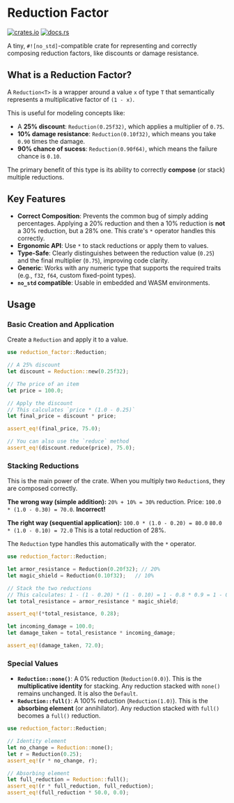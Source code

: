 # Reduction Factor

[![crates.io](https://img.shields.io/crates/v/reduction_factor.svg)](https://crates.io/crates/reduction_factor)
[![docs.rs](https://docs.rs/reduction_factor/badge.svg)](https://docs.rs/reduction_factor)

A tiny, `#![no_std]`-compatible crate for representing and correctly composing reduction factors, like discounts or damage resistance.

## What is a Reduction Factor?

A `Reduction<T>` is a wrapper around a value `x` of type `T` that semantically represents a multiplicative factor of `(1 - x)`.

This is useful for modeling concepts like:

- A **25% discount**: `Reduction(0.25f32)`, which applies a multiplier of `0.75`.
- **10% damage resistance**: `Reduction(0.10f32)`, which means you take `0.90` times the damage.
- **90% chance of sucess**: `Reduction(0.90f64)`, which means the failure chance is `0.10`.

The primary benefit of this type is its ability to correctly **compose** (or stack) multiple reductions.

## Key Features

- **Correct Composition**: Prevents the common bug of simply adding percentages. Applying a 20% reduction and then a 10% reduction is **not** a 30% reduction, but a 28% one. This crate's `*` operator handles this correctly.
- **Ergonomic API**: Use `*` to stack reductions or apply them to values.
- **Type-Safe**: Clearly distinguishes between the reduction value (`0.25`) and the final multiplier (`0.75`), improving code clarity.
- **Generic**: Works with any numeric type that supports the required traits (e.g., `f32`, `f64`, custom fixed-point types).
- **`no_std` compatible**: Usable in embedded and WASM environments.

## Usage

### Basic Creation and Application

Create a `Reduction` and apply it to a value.

```rust
use reduction_factor::Reduction;

// A 25% discount
let discount = Reduction::new(0.25f32);

// The price of an item
let price = 100.0;

// Apply the discount
// This calculates `price * (1.0 - 0.25)`
let final_price = discount * price;

assert_eq!(final_price, 75.0);

// You can also use the `reduce` method
assert_eq!(discount.reduce(price), 75.0);
```

### Stacking Reductions

This is the main power of the crate. When you multiply two `Reduction`s, they are composed correctly.

**The wrong way (simple addition):**
`20% + 10% = 30%` reduction. Price: `100.0 * (1.0 - 0.30) = 70.0`. **Incorrect!**

**The right way (sequential application):**
`100.0 * (1.0 - 0.20) = 80.0`
`80.0 * (1.0 - 0.10) = 72.0`
This is a total reduction of 28%.

The `Reduction` type handles this automatically with the `*` operator.

```rust
use reduction_factor::Reduction;

let armor_resistance = Reduction(0.20f32); // 20%
let magic_shield = Reduction(0.10f32);   // 10%

// Stack the two reductions
// This calculates: 1 - (1 - 0.20) * (1 - 0.10) = 1 - 0.8 * 0.9 = 1 - 0.72 = 0.28
let total_resistance = armor_resistance * magic_shield;

assert_eq!(*total_resistance, 0.28);

let incoming_damage = 100.0;
let damage_taken = total_resistance * incoming_damage;

assert_eq!(damage_taken, 72.0);
```

### Special Values

- **`Reduction::none()`**: A 0% reduction (`Reduction(0.0)`). This is the **multiplicative identity** for stacking. Any reduction stacked with `none()` remains unchanged. It is also the `Default`.
- **`Reduction::full()`**: A 100% reduction (`Reduction(1.0)`). This is the **absorbing element** (or annihilator). Any reduction stacked with `full()` becomes a `full()` reduction.

```rust
use reduction_factor::Reduction;

// Identity element
let no_change = Reduction::none();
let r = Reduction(0.25);
assert_eq!(r * no_change, r);

// Absorbing element
let full_reduction = Reduction::full();
assert_eq!(r * full_reduction, full_reduction);
assert_eq!(full_reduction * 50.0, 0.0);
```
